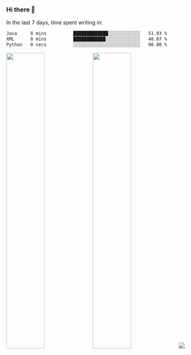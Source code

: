 ### Hi there 👋

In the last 7 days, time spent writing in:

<!--START_SECTION:waka-->

```txt
Java     8 mins          █████████████░░░░░░░░░░░░   51.93 %
XML      8 mins          ████████████░░░░░░░░░░░░░   48.07 %
Python   0 secs          ░░░░░░░░░░░░░░░░░░░░░░░░░   00.00 %
```

<!--END_SECTION:waka-->

<img src="https://wakatime.com/share/@jimtje/5d0c92de-08f8-4a72-8f2f-6a9693d1e318.svg" width=45% height=45%> <img src="https://wakatime.com/share/@jimtje/501498ae-bda5-4da7-a89d-b40bcdd5556d.svg" width=45% height=45%>
![](https://hit.yhype.me/github/profile?user_id=43537315)
